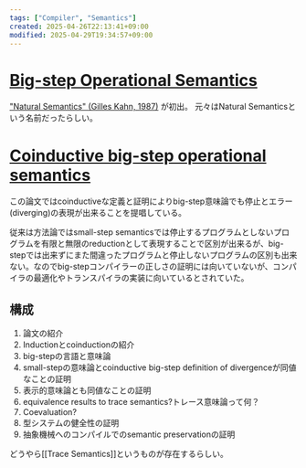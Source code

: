 ```yaml
---
tags: ["Compiler", "Semantics"]
created: 2025-04-26T22:13:41+09:00
modified: 2025-04-29T19:34:57+09:00
---
```


# [Big-step Operational Semantics](https://people.csail.mit.edu/feser/pld-s23/semantics.html#big-step-natural)

["Natural Semantics" (Gilles Kahn, 1987)](https://www.cs.tufts.edu/~nr/cs257/archive/gilles-kahn/natural-semantics.pdf) が初出。
元々はNatural Semanticsという名前だったらしい。
# [Coinductive big-step operational semantics](https://xavierleroy.org/publi/coindsem-journal.pdf)

この論文ではcoinductiveな定義と証明によりbig-step意味論でも停止とエラー(diverging)の表現が出来ることを提唱している。

従来は方法論ではsmall-step semanticsでは停止するプログラムとしないプログラムを有限と無限のreductionとして表現することで区別が出来るが、big-stepでは出来ずにまた間違ったプログラムと停止しないプログラムの区別も出来ない。なのでbig-stepコンパイラーの正しさの証明には向いていないが、コンパイラの最適化やトランスパイラの実装に向いているとされていた。
## 構成
1. 論文の紹介
2. Inductionとcoinductionの紹介
3. big-stepの言語と意味論
4. small-stepの意味論とcoinductive big-step definition of divergenceが同値なことの証明
5. 表示的意味論とも同値なことの証明
6. equivalence results to trace semantics?トレース意味論って何？
7. Coevaluation?
8. 型システムの健全性の証明
9. 抽象機械へのコンパイルでのsemantic preservationの証明

どうやら[[Trace Semantics]]というものが存在するらしい。